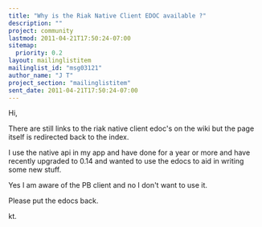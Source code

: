 ```yaml
---
title: "Why is the Riak Native Client EDOC available ?"
description: ""
project: community
lastmod: 2011-04-21T17:50:24-07:00
sitemap:
  priority: 0.2
layout: mailinglistitem
mailinglist_id: "msg03121"
author_name: "J T"
project_section: "mailinglistitem"
sent_date: 2011-04-21T17:50:24-07:00
---
```



Hi,

There are still links to the riak native client edoc's on the wiki but the
page itself is redirected back to the index.

I use the native api in my app and have done for a year or more and have
recently upgraded to 0.14 and wanted to use the edocs to aid in writing some
new stuff.

Yes I am aware of the PB client and no I don't want to use it.

Please put the edocs back.

kt.
